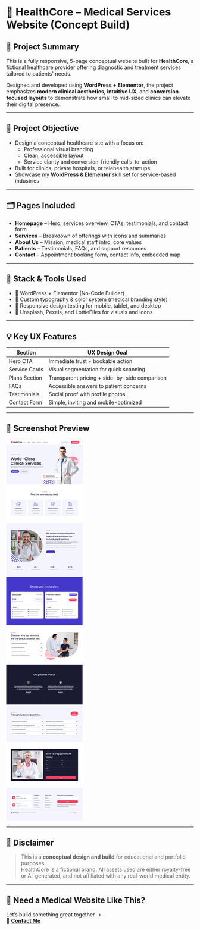 # 🏥 HealthCore – Medical Services Website (Concept Build)

## 📝 Project Summary

This is a fully responsive, 5-page conceptual website built for **HealthCore**, a fictional healthcare provider offering diagnostic and treatment services tailored to patients' needs.

Designed and developed using **WordPress + Elementor**, the project emphasizes **modern clinical aesthetics**, **intuitive UX**, and **conversion-focused layouts** to demonstrate how small to mid-sized clinics can elevate their digital presence.

---

## 🎯 Project Objective

- Design a conceptual healthcare site with a focus on:
  - Professional visual branding
  - Clean, accessible layout
  - Service clarity and conversion-friendly calls-to-action
- Built for clinics, private hospitals, or telehealth startups
- Showcase my **WordPress & Elementor** skill set for service-based industries

---

## 🗂️ Pages Included

- **Homepage** – Hero, services overview, CTAs, testimonials, and contact form
- **Services** – Breakdown of offerings with icons and summaries
- **About Us** – Mission, medical staff intro, core values
- **Patients** – Testimonials, FAQs, and support resources
- **Contact** – Appointment booking form, contact info, embedded map

---

## 🧰 Stack & Tools Used

- 🧱 WordPress + Elementor (No-Code Builder)
- 🎨 Custom typography & color system (medical branding style)
- 🧪 Responsive design testing for mobile, tablet, and desktop
- 📸 Unsplash, Pexels, and LottieFiles for visuals and icons

---

## 💡 Key UX Features

| Section | UX Design Goal |
|--------|----------------|
| Hero CTA | Immediate trust + bookable action |
| Service Cards | Visual segmentation for quick scanning |
| Plans Section | Transparent pricing + side-by-side comparison |
| FAQs | Accessible answers to patient concerns |
| Testimonials | Social proof with profile photos |
| Contact Form | Simple, inviting and mobile-optimized |

---

## 📸 Screenshot Preview

![HealthCore Homepage](assets/healthcore-homepage-full.png)


---

## 📜 Disclaimer

> This is a **conceptual design and build** for educational and portfolio purposes.  
> HealthCore is a fictional brand. All assets used are either royalty-free or AI-generated, and not affiliated with any real-world medical entity.

---

## 💬 Need a Medical Website Like This?

Let’s build something great together →  
📩 **[Contact Me](mailto:emmanuelsamuel.dev@gmail.com)**
